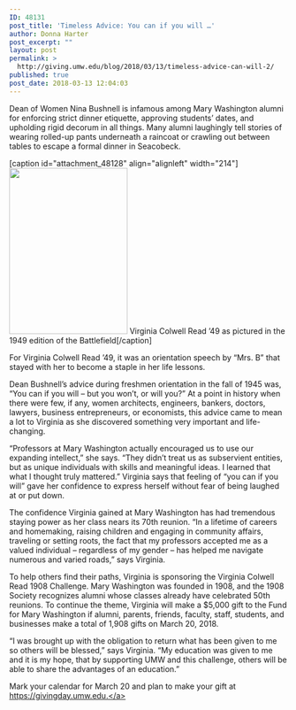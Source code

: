 ```yaml
---
ID: 48131
post_title: 'Timeless Advice: You can if you will …'
author: Donna Harter
post_excerpt: ""
layout: post
permalink: >
  http://giving.umw.edu/blog/2018/03/13/timeless-advice-can-will-2/
published: true
post_date: 2018-03-13 12:04:03
---
```

Dean of Women Nina Bushnell is infamous among Mary Washington alumni for enforcing strict dinner etiquette, approving students’ dates, and upholding rigid decorum in all things. Many alumni laughingly tell stories of wearing rolled-up pants underneath a raincoat or crawling out between tables to escape a formal dinner in Seacobeck.

[caption id="attachment_48128" align="alignleft" width="214"]<img class="size-medium wp-image-48128" src="http://giving.umw.edu/wp-content/uploads/2018/03/virginia-colwell-read-214x300.jpg" alt="" width="214" height="300" /> Virginia Colwell Read ’49 as pictured in the 1949 edition of the Battlefield[/caption]

For Virginia Colwell Read ’49, it was an orientation speech by “Mrs. B” that stayed with her to become a staple in her life lessons.

Dean Bushnell’s advice during freshmen orientation in the fall of 1945 was, “You can if you will – but you won’t, or will you?” At a point in history when there were few, if any, women architects, engineers, bankers, doctors, lawyers, business entrepreneurs, or economists, this advice came to mean a lot to Virginia as she discovered something very important and life-changing.

“Professors at Mary Washington actually encouraged us to use our expanding intellect,” she says. “They didn’t treat us as subservient entities, but as unique individuals with skills and meaningful ideas. I learned that what I thought truly mattered.” Virginia says that feeling of “you can if you will” gave her confidence to express herself without fear of being laughed at or put down.

The confidence Virginia gained at Mary Washington has had tremendous staying power as her class nears its 70th reunion. “In a lifetime of careers and homemaking, raising children and engaging in community affairs, traveling or setting roots, the fact that my professors accepted me as a valued individual – regardless of my gender – has helped me navigate numerous and varied roads,” says Virginia.

To help others find their paths, Virginia is sponsoring the Virginia Colwell Read 1908 Challenge. Mary Washington was founded in 1908, and the 1908 Society recognizes alumni whose classes already have celebrated 50th reunions. To continue the theme, Virginia will make a $5,000 gift to the Fund for Mary Washington if alumni, parents, friends, faculty, staff, students, and businesses make a total of 1,908 gifts on March 20, 2018.

“I was brought up with the obligation to return what has been given to me so others will be blessed,” says Virginia. “My education was given to me and it is my hope, that by supporting UMW and this challenge, others will be able to share the advantages of an education.”

Mark your calendar for March 20 and plan to make your gift at <a href="https://givingday.umw.edu." target="_blank" rel="noopener">https://givingday.umw.edu.</a>